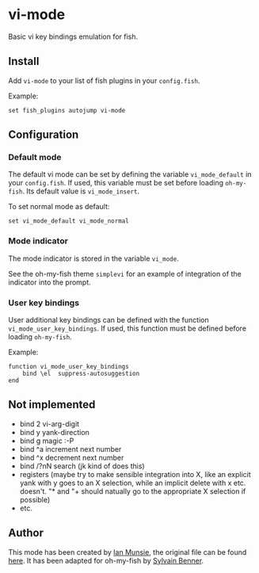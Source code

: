 # vi-mode
Basic vi key bindings emulation for fish.

## Install
Add `vi-mode` to your list of fish plugins in your `config.fish`.

Example:

    set fish_plugins autojump vi-mode

## Configuration
### Default mode
The default vi mode can be set by defining the variable `vi_mode_default` in
your `config.fish`.
If used, this variable must be set before loading `oh-my-fish`.
Its default value is `vi_mode_insert`.

To set normal mode as default:

    set vi_mode_default vi_mode_normal

### Mode indicator
The mode indicator is stored in the variable `vi_mode`.

See the oh-my-fish theme `simplevi` for an example of integration of the
indicator into the prompt.

### User key bindings
User additional key bindings can be defined with the function
`vi_mode_user_key_bindings`. If used, this function must be defined before
loading `oh-my-fish`.

Example:

    function vi_mode_user_key_bindings
        bind \el  suppress-autosuggestion
    end

## Not implemented
- bind 2 vi-arg-digit
- bind y yank-direction
- bind g magic :-P
- bind ^a increment next number
- bind ^x decrement next number
- bind /?nN search (jk kind of does this)
- registers (maybe try to make sensible integration into X, like an
  explicit yank with y goes to an X selection, while an implicit
  delete with x etc. doesn't. "\* and "+ should natually go to the
  appropriate X selection if possible)
- etc.

## Author
This mode has been created by [Ian Munsie][ian_github], the original file can
be found [here][original].
It has been adapted for oh-my-fish by [Sylvain Benner][syl_github].

[ian_github]: https://github.com/DarkStarSword
[original]: https://github.com/DarkStarSword/junk/blob/master/vi-mode.fish
[syl_github]: https://github.com/syl20bnr



